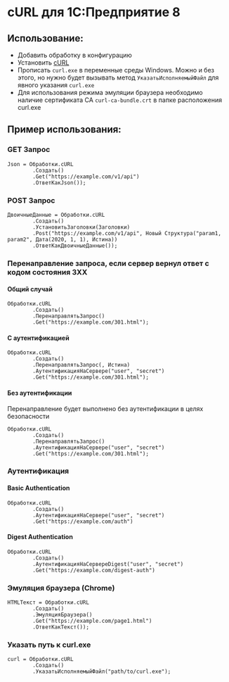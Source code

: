 # cURL для 1С:Предприятие 8

## Использование:

- Добавить обработку в конфигурацию
- Установить [cURL](https://curl.se/windows)
- Прописать `curl.exe` в переменные среды Windows. Можно и без этого, но нужно будет вызывать метод `УказатьИсполняемыйФайл` для явного указания `curl.exe`
- Для использования режима эмуляции браузера необходимо наличие сертификата CA `curl-ca-bundle.crt` в папке расположения curl.exe

## Пример использования:

### GET Запрос
```bsl
Json = Обработки.cURL
        .Создать()
        .Get("https://example.com/v1/api")
        .ОтветКакJson());
```

### POST Запрос
```bsl
ДвоичныеДанные = Обработки.cURL
        .Создать()
        .УстановитьЗаголовки(Заголовки)
        .Post("https://example.com/v1/api", Новый Структура("param1, param2", Дата(2020, 1, 1), Истина))
        .ОтветКакДвоичныеДанные());
```

### Перенаправление запроса, если сервер вернул ответ с кодом состояния 3XX

#### Общий случай
```bsl
Обработки.cURL
        .Создать()
        .ПеренаправлятьЗапрос()
        .Get("https://example.com/301.html");
```

#### С аутентификацией
```bsl
Обработки.cURL
        .Создать()
        .ПеренаправлятьЗапрос(, Истина)
        .АутентификацияНаСервере("user", "secret")
        .Get("https://example.com/301.html");
```

#### Без аутентификации
Перенаправление будет выполнено без аутентификации в целях безопасности

```bsl
Обработки.cURL
        .Создать()
        .ПеренаправлятьЗапрос()
        .АутентификацияНаСервере("user", "secret")
        .Get("https://example.com/301.html");
```

### Аутентификация

#### Basic Authentication
```bsl
Обработки.cURL
        .Создать()
        .АутентификацияНаСервере("user", "secret")
        .Get("https://example.com/auth")
```

#### Digest Authentication
```bsl
Обработки.cURL
        .Создать()
        .АутентификацияНаСервереDigest("user", "secret")
        .Get("https://example.com/digest-auth")
```

### Эмуляция браузера (Chrome)
```bsl
HTMLТекст = Обработки.cURL
        .Создать()
        .ЭмуляцияБраузера()
        .Get("https://example.com/page1.html")
        .ОтветКакТекст());
```

### Указать путь к curl.exe
```bsl
curl = Обработки.cURL
        .Создать()
        .УказатьИсполняемыйФайл("path/to/curl.exe");
```
